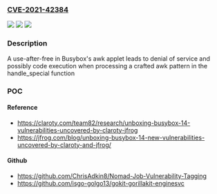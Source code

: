 ### [CVE-2021-42384](https://cve.mitre.org/cgi-bin/cvename.cgi?name=CVE-2021-42384)
![](https://img.shields.io/static/v1?label=Product&message=busybox&color=blue)
![](https://img.shields.io/static/v1?label=Version&message=%3C%201.34.0%20&color=brighgreen)
![](https://img.shields.io/static/v1?label=Vulnerability&message=CWE-416&color=brighgreen)

### Description

A use-after-free in Busybox's awk applet leads to denial of service and possibly code execution when processing a crafted awk pattern in the handle_special function

### POC

#### Reference
- https://claroty.com/team82/research/unboxing-busybox-14-vulnerabilities-uncovered-by-claroty-jfrog
- https://jfrog.com/blog/unboxing-busybox-14-new-vulnerabilities-uncovered-by-claroty-and-jfrog/

#### Github
- https://github.com/ChrisAdkin8/Nomad-Job-Vulnerability-Tagging
- https://github.com/isgo-golgo13/gokit-gorillakit-enginesvc

